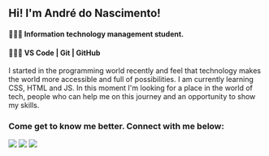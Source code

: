 ## Hi! I'm André do Nascimento!

#### 👨🏽‍🎓 Information technology management student.
#### 👨🏽‍💻 VS Code | Git | GitHub


I started in the programming world recently and  feel that technology makes the world more accessible and full of possibilities.
I am currently learning CSS, HTML and JS. In this moment I'm looking for a place in the world of tech, people who can help me on this journey and an opportunity to show my skills.

### Come get to know me better. Connect with me below:

<a href="mailto:nascimentoandredd@gmail.com" target="_blank"><img src="https://img.shields.io/badge/Gmail-D14836?style=for-the-badge&logo=gmail&logoColor=white"></a>
<a href="https://www.instagram.com/nascimentoandree/" target="_blank"><img src="https://img.shields.io/badge/Instagram-E4405F?style=for-the-badge&logo=instagram&logoColor=white"></a>
<a href="https://www.linkedin.com/in/andré-do-nascimento/" target="_blank"><img src="https://img.shields.io/badge/LinkedIn-0077B5?style=for-the-badge&logo=linkedin&logoColor=white"></a>




